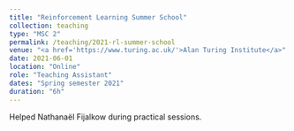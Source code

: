 ```yaml
---
title: "Reinforcement Learning Summer School"
collection: teaching
type: "MSC 2"
permalink: /teaching/2021-rl-summer-school
venue: "<a href='https://www.turing.ac.uk/'>Alan Turing Institute</a>"
date: 2021-06-01
location: "Online"
role: "Teaching Assistant"
dates: "Spring semester 2021"
duration: "6h"
---
```


Helped Nathanaël Fijalkow during practical sessions.
